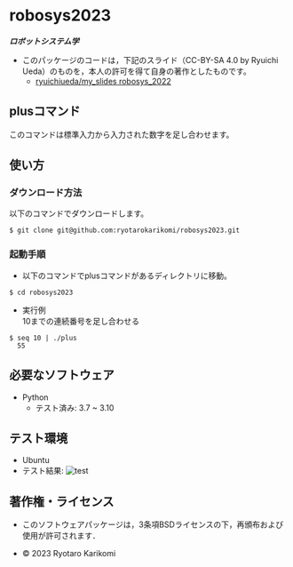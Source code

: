 # robosys2023
***ロボットシステム学***

* このパッケージのコードは，下記のスライド（CC-BY-SA 4.0 by Ryuichi Ueda）のものを，本人の許可を得て自身の著作としたものです。
  * [ryuichiueda/my_slides robosys_2022](https://github.com/ryuichiueda/my_slides/tree/master/robosys_2022)


## plusコマンド
このコマンドは標準入力から入力された数字を足し合わせます。

## 使い方
### ダウンロード方法
以下のコマンドでダウンロードします。
```
$ git clone git@github.com:ryotarokarikomi/robosys2023.git
```

### 起動手順
* 以下のコマンドでplusコマンドがあるディレクトリに移動。
```
$ cd robosys2023
```
* 実行例  
10までの連続番号を足し合わせる
```
$ seq 10 | ./plus
  55
```

## 必要なソフトウェア
  * Python
    * テスト済み: 3.7 ~ 3.10


## テスト環境
* Ubuntu
* テスト結果: 
![test](https://github.com/ryotarokarikomi/robosys2023/actions/workflows/test.yml/badge.svg)


## 著作権・ライセンス

* このソフトウェアパッケージは，3条項BSDライセンスの下，再頒布および使用が許可されます．


* © 2023 Ryotaro Karikomi
